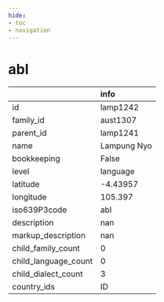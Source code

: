 ```yaml
---
hide:
- toc
- navigation
---
```

# abl
|                      | info        |
|:---------------------|:------------|
| id                   | lamp1242    |
| family_id            | aust1307    |
| parent_id            | lamp1241    |
| name                 | Lampung Nyo |
| bookkeeping          | False       |
| level                | language    |
| latitude             | -4.43957    |
| longitude            | 105.397     |
| iso639P3code         | abl         |
| description          | nan         |
| markup_description   | nan         |
| child_family_count   | 0           |
| child_language_count | 0           |
| child_dialect_count  | 3           |
| country_ids          | ID          |